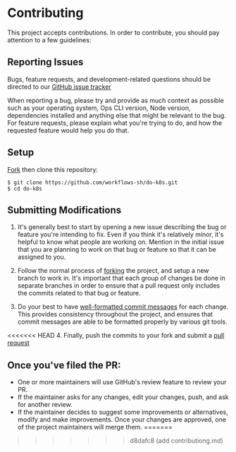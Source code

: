 # Contributing 

This project accepts contributions. In order to contribute, you should pay attention to a few guidelines:


## Reporting Issues

Bugs, feature requests, and development-related questions should be directed to our [GitHub issue tracker](https://github.com/workflows-sh/do-k8s/issues)

When reporting a bug, please try and provide as much context as possible such as your operating system, Ops CLI version, Node version, dependencies installed and anything else that might be relevant to the bug. For feature requests, please explain what you're trying to do, and how the requested feature would help you do that.

## Setup

[Fork](https://github.com/workflows-sh/do-k8s) then clone this repository:

```
$ git clone https://github.com/workflows-sh/do-k8s.git
$ cd do-k8s
```

## Submitting Modifications

1. It's generally best to start by opening a new issue describing the bug or feature you're intending to fix. Even if you think it's relatively minor, it's helpful to know what people are working on. Mention in the initial issue that you are planning to work on that bug or feature so that it can be assigned to you.


2. Follow the normal process of [forking](https://docs.github.com/en/get-started/quickstart/fork-a-repo) the project, and setup a new branch to work in. It's important that each group of changes be done in separate branches in order to ensure that a pull request only includes the commits related to that bug or feature.

3. Do your best to have [well-formatted commit messages](https://tbaggery.com/2008/04/19/a-note-about-git-commit-messages.html) for each change. This provides consistency throughout the project, and ensures that commit messages are able to be formatted properly by various git tools.

<<<<<<< HEAD
4. Finally, push the commits to your fork and submit a [pull request](https://docs.github.com/en/pull-requests/collaborating-with-pull-requests/proposing-changes-to-your-work-with-pull-requests/creating-a-pull-request)


## Once you've filed the PR:

- One or more maintainers will use GitHub's review feature to review your PR.
- If the maintainer asks for any changes, edit your changes, push, and ask for another review.
- If the maintainer decides to suggest some improvements or alternatives, modify and make improvements. Once your changes are approved, one of the project maintainers will merge them.
=======

>>>>>>> d8dafc8 (add contributiong.md)

